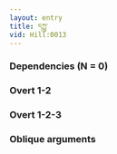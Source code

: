 ```yaml
---
layout: entry
title: དཀྱུ་
vid: Hill:0013
---
```

### Dependencies (N = 0)


### Overt 1-2


### Overt 1-2-3


### Oblique arguments
